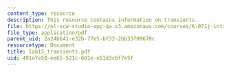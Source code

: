 ```yaml
---
content_type: resource
description: This resource contains information on transients.
file: https://ol-ocw-studio-app-qa.s3.amazonaws.com/courses/6-071j-introduction-to-electronics-signals-and-measurement-spring-2006/491e7e50ee65521c601ee51d3c6f7e5f_lab15_transients.pdf
file_type: application/pdf
parent_uid: 2a24b641-e32b-77e5-bf32-2bb33f09679c
resourcetype: Document
title: lab15_transients.pdf
uid: 491e7e50-ee65-521c-601e-e51d3c6f7e5f
---
```

